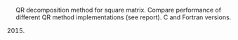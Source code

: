 QR decomposition method for square matrix.
Compare performance of different QR method implementations (see report). 
C and Fortran versions. 

2015.
